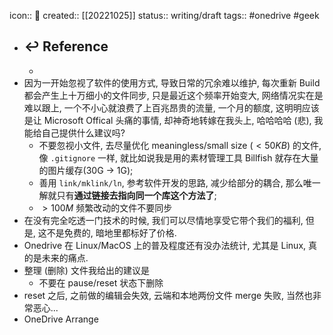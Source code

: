 icon:: 📝
created:: [[20221025]]
status:: writing/draft
tags:: #onedrive #geek

- ## ↩ Reference
  -
- 因为一开始忽视了软件的使用方式, 导致日常的冗余难以维护, 每次重新 Build 都会产生上十万细小的文件同步, 只是最近这个频率开始变大, 网络情况实在是难以跟上, 一个不小心就浪费了上百兆昂贵的流量, 一个月的额度, 这明明应该是让 Microsoft Offical 头痛的事情, 却神奇地转嫁在我头上, 哈哈哈哈 (悲), 我能给自己提供什么建议吗?
  - 不要忽视小文件, 去尽量优化 meaningless/small size ($<50KB$) 的文件, 像 `.gitignore` 一样, 就比如说我是用的素材管理工具 Billfish 就存在大量的图片缓存(30G -> 1G);
  - 善用 `link/mklink/ln`, 参考软件开发的思路, 减少给部分的耦合, 那么唯一解就只有**通过链接去指向同一个库这个方法了**;
  - $>100M$ 频繁改动的文件不要同步
- 在没有完全吃透一门技术的时候, 我们可以尽情地享受它带个我们的福利, 但是, 这不是免费的, 暗地里都标好了价格.
- Onedrive 在 Linux/MacOS 上的普及程度还有没办法统计, 尤其是 Linux, 真的是未来的痛点.
- 整理 (删除) 文件我给出的建议是
  - 不要在 pause/reset 状态下删除
- reset 之后, 之前做的编辑会失效, 云端和本地两份文件 merge 失败, 当然也非常恶心...
- OneDrive Arrange